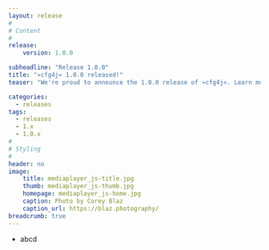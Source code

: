 ```yaml
---
layout: release
#
# Content
#
release:
    version: 1.0.0

subheadline: "Release 1.0.0"
title: "»cfg4j« 1.0.0 released!"
teaser: "We're proud to announce the 1.0.0 release of »cfg4j«. Learn more about new features in this article."

categories:
  - releases
tags:
  - releases
  - 1.x
  - 1.0.x
#
# Styling
#
header: no
image:
    title: mediaplayer_js-title.jpg
    thumb: mediaplayer_js-thumb.jpg
    homepage: mediaplayer_js-home.jpg
    caption: Photo by Corey Blaz
    caption_url: https://blaz.photography/
breadcrumb: true
---
```


* abcd